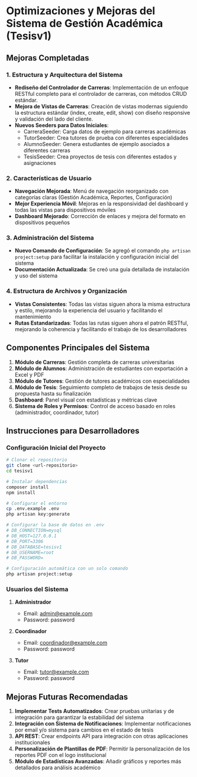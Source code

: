 # Optimizaciones y Mejoras del Sistema de Gestión Académica (Tesisv1)

## Mejoras Completadas

### 1. Estructura y Arquitectura del Sistema

- **Rediseño del Controlador de Carreras**: Implementación de un enfoque RESTful completo para el controlador de carreras, con métodos CRUD estándar.
- **Mejora de Vistas de Carreras**: Creación de vistas modernas siguiendo la estructura estándar (index, create, edit, show) con diseño responsive y validación del lado del cliente.
- **Nuevos Seeders para Datos Iniciales**:
  - CarreraSeeder: Carga datos de ejemplo para carreras académicas
  - TutorSeeder: Crea tutores de prueba con diferentes especialidades
  - AlumnoSeeder: Genera estudiantes de ejemplo asociados a diferentes carreras
  - TesisSeeder: Crea proyectos de tesis con diferentes estados y asignaciones

### 2. Características de Usuario

- **Navegación Mejorada**: Menú de navegación reorganizado con categorías claras (Gestión Académica, Reportes, Configuración)
- **Mejor Experiencia Móvil**: Mejoras en la responsividad del dashboard y todas las vistas para dispositivos móviles
- **Dashboard Mejorado**: Corrección de enlaces y mejora del formato en dispositivos pequeños

### 3. Administración del Sistema

- **Nuevo Comando de Configuración**: Se agregó el comando `php artisan project:setup` para facilitar la instalación y configuración inicial del sistema
- **Documentación Actualizada**: Se creó una guía detallada de instalación y uso del sistema

### 4. Estructura de Archivos y Organización

- **Vistas Consistentes**: Todas las vistas siguen ahora la misma estructura y estilo, mejorando la experiencia del usuario y facilitando el mantenimiento
- **Rutas Estandarizadas**: Todas las rutas siguen ahora el patrón RESTful, mejorando la coherencia y facilitando el trabajo de los desarrolladores

## Componentes Principales del Sistema

1. **Módulo de Carreras**: Gestión completa de carreras universitarias
2. **Módulo de Alumnos**: Administración de estudiantes con exportación a Excel y PDF
3. **Módulo de Tutores**: Gestión de tutores académicos con especialidades
4. **Módulo de Tesis**: Seguimiento completo de trabajos de tesis desde su propuesta hasta su finalización
5. **Dashboard**: Panel visual con estadísticas y métricas clave
6. **Sistema de Roles y Permisos**: Control de acceso basado en roles (administrador, coordinador, tutor)

## Instrucciones para Desarrolladores

### Configuración Inicial del Proyecto

```bash
# Clonar el repositorio
git clone <url-repositorio>
cd tesisv1

# Instalar dependencias
composer install
npm install

# Configurar el entorno
cp .env.example .env
php artisan key:generate

# Configurar la base de datos en .env
# DB_CONNECTION=mysql
# DB_HOST=127.0.0.1
# DB_PORT=3306
# DB_DATABASE=tesisv1
# DB_USERNAME=root
# DB_PASSWORD=

# Configuración automática con un solo comando
php artisan project:setup
```

### Usuarios del Sistema

1. **Administrador**
   - Email: admin@example.com
   - Password: password

2. **Coordinador**
   - Email: coordinador@example.com
   - Password: password

3. **Tutor**
   - Email: tutor@example.com
   - Password: password

## Mejoras Futuras Recomendadas

1. **Implementar Tests Automatizados**: Crear pruebas unitarias y de integración para garantizar la estabilidad del sistema
2. **Integración con Sistema de Notificaciones**: Implementar notificaciones por email y/o sistema para cambios en el estado de tesis
3. **API REST**: Crear endpoints API para integración con otras aplicaciones institucionales
4. **Personalización de Plantillas de PDF**: Permitir la personalización de los reportes PDF con el logo institucional
5. **Módulo de Estadísticas Avanzadas**: Añadir gráficos y reportes más detallados para análisis académico
